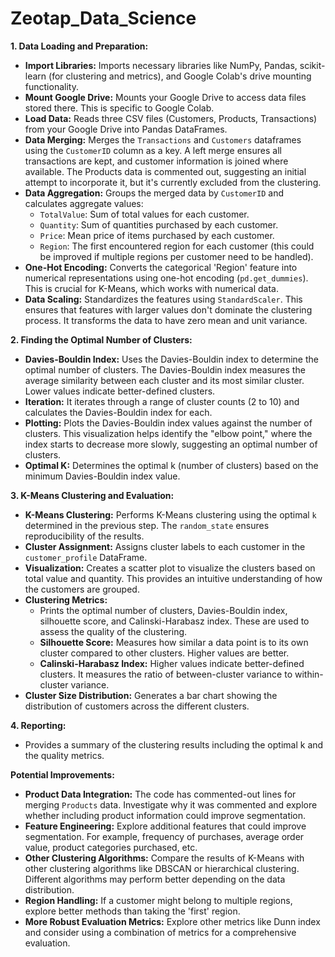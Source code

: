 # Zeotap_Data_Science



**1. Data Loading and Preparation:**

- **Import Libraries:**  Imports necessary libraries like NumPy, Pandas, scikit-learn (for clustering and metrics), and Google Colab's drive mounting functionality.
- **Mount Google Drive:** Mounts your Google Drive to access data files stored there.  This is specific to Google Colab.
- **Load Data:** Reads three CSV files (Customers, Products, Transactions) from your Google Drive into Pandas DataFrames.
- **Data Merging:** Merges the `Transactions` and `Customers` dataframes using the `CustomerID` column as a key.  A left merge ensures all transactions are kept, and customer information is joined where available.  The Products data is commented out, suggesting an initial attempt to incorporate it, but it's currently excluded from the clustering.
- **Data Aggregation:** Groups the merged data by `CustomerID` and calculates aggregate values:
    - `TotalValue`: Sum of total values for each customer.
    - `Quantity`: Sum of quantities purchased by each customer.
    - `Price`: Mean price of items purchased by each customer.
    - `Region`: The first encountered region for each customer (this could be improved if multiple regions per customer need to be handled).
- **One-Hot Encoding:** Converts the categorical 'Region' feature into numerical representations using one-hot encoding (`pd.get_dummies`).  This is crucial for K-Means, which works with numerical data.
- **Data Scaling:** Standardizes the features using `StandardScaler`.  This ensures that features with larger values don't dominate the clustering process.  It transforms the data to have zero mean and unit variance.

**2. Finding the Optimal Number of Clusters:**

- **Davies-Bouldin Index:** Uses the Davies-Bouldin index to determine the optimal number of clusters. The Davies-Bouldin index measures the average similarity between each cluster and its most similar cluster.  Lower values indicate better-defined clusters.
- **Iteration:** It iterates through a range of cluster counts (2 to 10) and calculates the Davies-Bouldin index for each.
- **Plotting:** Plots the Davies-Bouldin index values against the number of clusters.  This visualization helps identify the "elbow point," where the index starts to decrease more slowly, suggesting an optimal number of clusters.
- **Optimal K:** Determines the optimal k (number of clusters) based on the minimum Davies-Bouldin index value.


**3. K-Means Clustering and Evaluation:**

- **K-Means Clustering:** Performs K-Means clustering using the optimal `k` determined in the previous step. The `random_state` ensures reproducibility of the results.
- **Cluster Assignment:** Assigns cluster labels to each customer in the `customer_profile` DataFrame.
- **Visualization:** Creates a scatter plot to visualize the clusters based on total value and quantity.  This provides an intuitive understanding of how the customers are grouped.
- **Clustering Metrics:**
    - Prints the optimal number of clusters, Davies-Bouldin index, silhouette score, and Calinski-Harabasz index. These are used to assess the quality of the clustering.
    - **Silhouette Score:** Measures how similar a data point is to its own cluster compared to other clusters. Higher values are better.
    - **Calinski-Harabasz Index:**  Higher values indicate better-defined clusters. It measures the ratio of between-cluster variance to within-cluster variance.
- **Cluster Size Distribution:** Generates a bar chart showing the distribution of customers across the different clusters.

**4. Reporting:**

- Provides a summary of the clustering results including the optimal k and the quality metrics.


**Potential Improvements:**

- **Product Data Integration:** The code has commented-out lines for merging `Products` data.  Investigate why it was commented and explore whether including product information could improve segmentation.
- **Feature Engineering:** Explore additional features that could improve segmentation.  For example, frequency of purchases, average order value, product categories purchased, etc.
- **Other Clustering Algorithms:** Compare the results of K-Means with other clustering algorithms like DBSCAN or hierarchical clustering.  Different algorithms may perform better depending on the data distribution.
- **Region Handling:** If a customer might belong to multiple regions, explore better methods than taking the 'first' region.
- **More Robust Evaluation Metrics:** Explore other metrics like Dunn index and consider using a combination of metrics for a comprehensive evaluation.


